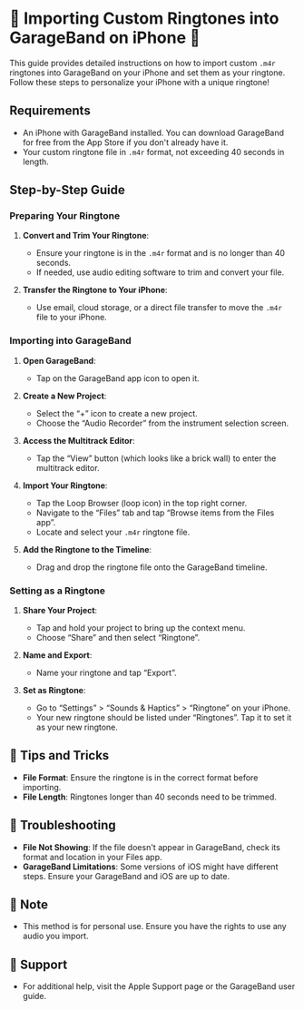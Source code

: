 # 🎵 Importing Custom Ringtones into GarageBand on iPhone 📱

This guide provides detailed instructions on how to import custom `.m4r` ringtones into GarageBand on your iPhone and set them as your ringtone. Follow these steps to personalize your iPhone with a unique ringtone!

## Requirements

- An iPhone with GarageBand installed. You can download GarageBand for free from the App Store if you don't already have it.
- Your custom ringtone file in `.m4r` format, not exceeding 40 seconds in length.

## Step-by-Step Guide

### Preparing Your Ringtone

1. **Convert and Trim Your Ringtone**:
   - Ensure your ringtone is in the `.m4r` format and is no longer than 40 seconds.
   - If needed, use audio editing software to trim and convert your file.

2. **Transfer the Ringtone to Your iPhone**:
   - Use email, cloud storage, or a direct file transfer to move the `.m4r` file to your iPhone.

### Importing into GarageBand

1. **Open GarageBand**:
   - Tap on the GarageBand app icon to open it.

2. **Create a New Project**:
   - Select the “+” icon to create a new project.
   - Choose the “Audio Recorder” from the instrument selection screen.

3. **Access the Multitrack Editor**:
   - Tap the “View” button (which looks like a brick wall) to enter the multitrack editor.

4. **Import Your Ringtone**:
   - Tap the Loop Browser (loop icon) in the top right corner.
   - Navigate to the “Files” tab and tap “Browse items from the Files app”.
   - Locate and select your `.m4r` ringtone file.

5. **Add the Ringtone to the Timeline**:
   - Drag and drop the ringtone file onto the GarageBand timeline.

### Setting as a Ringtone

1. **Share Your Project**:
   - Tap and hold your project to bring up the context menu.
   - Choose “Share” and then select “Ringtone”.

2. **Name and Export**:
   - Name your ringtone and tap “Export”.

3. **Set as Ringtone**:
   - Go to “Settings” > “Sounds & Haptics” > “Ringtone” on your iPhone.
   - Your new ringtone should be listed under “Ringtones”. Tap it to set it as your new ringtone.

## 🌟 Tips and Tricks

- **File Format**: Ensure the ringtone is in the correct format before importing.
- **File Length**: Ringtones longer than 40 seconds need to be trimmed.

## 🤔 Troubleshooting

- **File Not Showing**: If the file doesn't appear in GarageBand, check its format and location in your Files app.
- **GarageBand Limitations**: Some versions of iOS might have different steps. Ensure your GarageBand and iOS are up to date.

## 📝 Note

- This method is for personal use. Ensure you have the rights to use any audio you import.

## 🤝 Support

- For additional help, visit the Apple Support page or the GarageBand user guide.
